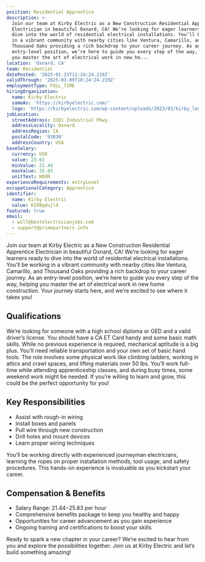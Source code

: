 ```yaml
---
position: Residential Apprentice
description: >-
  Join our team at Kirby Electric as a New Construction Residential Apprentice
  Electrician in beautiful Oxnard, CA! We’re looking for eager learners ready to
  dive into the world of residential electrical installations. You’ll be working
  in a vibrant community with nearby cities like Ventura, Camarillo, and
  Thousand Oaks providing a rich backdrop to your career journey. As an
  entry-level position, we’re here to guide you every step of the way, helping
  you master the art of electrical work in new ho...
location: 'Oxnard, CA'
team: Residential
datePosted: '2025-01-23T11:24:24.219Z'
validThrough: '2025-03-09T10:24:24.219Z'
employmentType: FULL_TIME
hiringOrganization:
  name: Kirby Electric
  sameAs: 'https://kirbyelectric.com/'
  logo: 'https://kirbyelectric.com/wp-content/uploads/2023/03/kirby_logo.png'
jobLocation:
  streetAddress: 3101 Industrial Pkwy.
  addressLocality: Oxnard
  addressRegion: CA
  postalCode: '93030'
  addressCountry: USA
baseSalary:
  currency: USD
  value: 23.63
  minValue: 21.44
  maxValue: 25.83
  unitText: HOUR
experienceRequirements: entryLevel
occupationalCategory: Apprentice
identifier:
  name: Kirby Electric
  value: KIRBqdujl4
featured: true
email:
  - will@bestelectricianjobs.com
  - support@primepartners.info
---
```




Join our team at Kirby Electric as a New Construction Residential Apprentice Electrician in beautiful Oxnard, CA! We’re looking for eager learners ready to dive into the world of residential electrical installations. You’ll be working in a vibrant community with nearby cities like Ventura, Camarillo, and Thousand Oaks providing a rich backdrop to your career journey. As an entry-level position, we’re here to guide you every step of the way, helping you master the art of electrical work in new home construction. Your journey starts here, and we’re excited to see where it takes you!

## Qualifications

We’re looking for someone with a high school diploma or GED and a valid driver’s license. You should have a CA ET Card handy and some basic math skills. While no previous experience is required, mechanical aptitude is a big plus. You’ll need reliable transportation and your own set of basic hand tools. The role involves some physical work like climbing ladders, working in attics and crawl spaces, and lifting materials over 50 lbs. You’ll work full-time while attending apprenticeship classes, and during busy times, some weekend work might be needed. If you’re willing to learn and grow, this could be the perfect opportunity for you!

## Key Responsibilities

- Assist with rough-in wiring
- Install boxes and panels
- Pull wire through new construction
- Drill holes and mount devices
- Learn proper wiring techniques

You’ll be working directly with experienced journeyman electricians, learning the ropes on proper installation methods, tool usage, and safety procedures. This hands-on experience is invaluable as you kickstart your career.

## Compensation & Benefits

- Salary Range: $21.44-$25.83 per hour
- Comprehensive benefits package to keep you healthy and happy
- Opportunities for career advancement as you gain experience
- Ongoing training and certifications to boost your skills

Ready to spark a new chapter in your career? We’re excited to hear from you and explore the possibilities together. Join us at Kirby Electric and let’s build something amazing!
